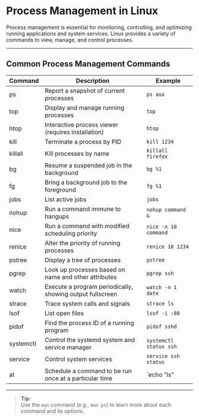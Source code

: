# Process Management in Linux

Process management is essential for monitoring, controlling, and optimizing running applications and system services. Linux provides a variety of commands to view, manage, and control processes.

---

## Common Process Management Commands

| Command    | Description                                                      | Example                        |
|------------|------------------------------------------------------------------|--------------------------------|
| ps         | Report a snapshot of current processes                           | `ps aux`                       |
| top        | Display and manage running processes                             | `top`                          |
| htop       | Interactive process viewer (requires installation)               | `htop`                         |
| kill       | Terminate a process by PID                                       | `kill 1234`                    |
| killall    | Kill processes by name                                           | `killall firefox`              |
| bg         | Resume a suspended job in the background                         | `bg %1`                        |
| fg         | Bring a background job to the foreground                         | `fg %1`                        |
| jobs       | List active jobs                                                 | `jobs`                         |
| nohup      | Run a command immune to hangups                                  | `nohup command &`              |
| nice       | Run a command with modified scheduling priority                  | `nice -n 10 command`           |
| renice     | Alter the priority of running processes                          | `renice 10 1234`               |
| pstree     | Display a tree of processes                                      | `pstree`                       |
| pgrep      | Look up processes based on name and other attributes             | `pgrep ssh`                    |
| watch      | Execute a program periodically, showing output fullscreen        | `watch -n 1 date`              |
| strace     | Trace system calls and signals                                   | `strace ls`                    |
| lsof       | List open files                                                  | `lsof -i :80`                  |
| pidof      | Find the process ID of a running program                         | `pidof sshd`                   |
| systemctl  | Control the systemd system and service manager                   | `systemctl status ssh`         |
| service    | Control system services                                          | `service ssh status`           |
| at         | Schedule a command to be run once at a particular time           | `echo "ls" | at 09:00`         |

---

> **Tip:**  
> Use the `man` command (e.g., `man ps`) to learn more about each command and its options.

